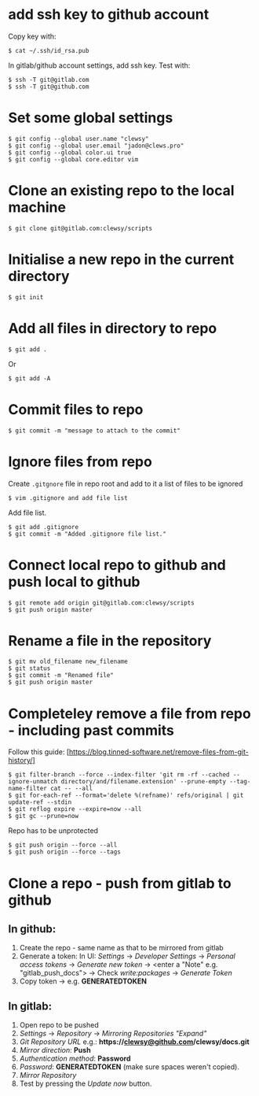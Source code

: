 # add ssh key to github account
Copy key with:
```shell
$ cat ~/.ssh/id_rsa.pub
```
In gitlab/github account settings, add ssh key.
Test with:
```shell
$ ssh -T git@gitlab.com
$ ssh -T git@github.com
```

# Set some global settings
```shell
$ git config --global user.name "clewsy"
$ git config --global user.email "jadon@clews.pro"
$ git config --global color.ui true
$ git config --global core.editor vim
```

# Clone an existing repo to the local machine
```shell
$ git clone git@gitlab.com:clewsy/scripts
```

# Initialise a new repo in the current directory
```shell
$ git init
```

# Add all files in directory to repo
```shell
$ git add .
```
Or
```shell
$ git add -A
```

# Commit files to repo
```shell
$ git commit -m "message to attach to the commit"
```

# Ignore files from repo
Create ```.gitgnore``` file in repo root and add to it a list of files to be ignored
```shell
$ vim .gitignore and add file list
```
Add file list.
```shell
$ git add .gitignore
$ git commit -m "Added .gitignore file list."
```

# Connect local repo to github and push local to github
```shell
$ git remote add origin git@gitlab.com:clewsy/scripts
$ git push origin master
```

# Rename a file in the repository
```shell
$ git mv old_filename new_filename
$ git status
$ git commit -m "Renamed file"
$ git push origin master
```

# Completeley remove a file from repo - including past commits
Follow this guide:
[https://blog.tinned-software.net/remove-files-from-git-history/]
```shell
$ git filter-branch --force --index-filter 'git rm -rf --cached --ignore-unmatch directory/and/filename.extension' --prune-empty --tag-name-filter cat -- --all
$ git for-each-ref --format='delete %(refname)' refs/original | git update-ref --stdin
$ git reflog expire --expire=now --all
$ git gc --prune=now
```
Repo has to be unprotected
```shell
$ git push origin --force --all
$ git push origin --force --tags
```

# Clone a repo - push from gitlab to github
## In github:
1. Create the repo - same name as that to be mirrored from gitlab
2. Generate a token: In UI: *Settings* -> *Developer Settings* -> *Personal access tokens* -> *Generate new token* -> <enter a "Note" e.g. "gitlab_push_docs"> -> Check *write:packages* -> *Generate Token*
3. Copy token -> e.g. **GENERATEDTOKEN**

## In gitlab:
1. Open repo to be pushed
2. *Settings* -> *Repository* -> *Mirroring Repositories "Expand"*
3. *Git Repository URL* e.g.: **https://clewsy@github.com/clewsy/docs.git**
4. *Mirror direction*: **Push**
5. *Authentication method*: **Password**
6. *Password*: **GENERATEDTOKEN** (make sure spaces weren't copied).
7. *Mirror Repository*
8. Test by pressing the *Update now* button.

